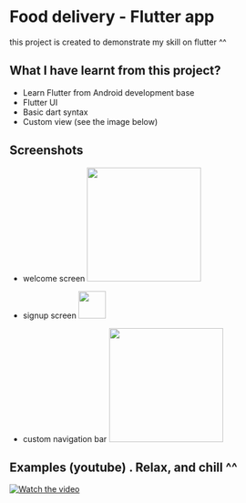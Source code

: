 
# Food delivery - Flutter app

this project is created to demonstrate my skill on flutter ^^




## What I have learnt from this project?

- Learn Flutter from Android development base
- Flutter UI
- Basic dart syntax
- Custom view (see the image below)


## Screenshots
- welcome screen
  <img src="https://scontent.fsgn2-6.fna.fbcdn.net/v/t1.15752-9/s1080x2048/246844610_1062733754529628_4281279289003785118_n.jpg?_nc_cat=110&ccb=1-5&_nc_sid=ae9488&_nc_ohc=RsSnHcVcKLUAX9nO1CY&_nc_ht=scontent.fsgn2-6.fna&oh=9d2439360ac1ca7cf5f785de26279511&oe=61A546E5" width="200">

- signup screen
  <img src="https://scontent.fsgn2-4.fna.fbcdn.net/v/t1.15752-9/s1080x2048/247930037_253566296735626_5641759937714845028_n.jpg?_nc_cat=109&ccb=1-5&_nc_sid=ae9488&_nc_ohc=kEQR5GaCFOgAX-NDncn&tn=kiNf16G3oX_J6Gj0&_nc_ht=scontent.fsgn2-4.fna&oh=93302fd9231f80215d7997f219809de5&oe=61A21C08" width="48">

- custom navigation bar
  <img src="https://scontent.fsgn2-4.fna.fbcdn.net/v/t1.15752-9/248399769_985391698711558_8720122237174640417_n.png?_nc_cat=101&ccb=1-5&_nc_sid=ae9488&_nc_ohc=tPDusncu3-QAX-eAmax&_nc_ht=scontent.fsgn2-4.fna&oh=69b459c0eaa83bfcbd6c0072262ae136&oe=61A5BB07" width="200">


## Examples (youtube) . Relax, and chill ^^

[![Watch the video](https://icdn.digitaltrends.com/image/digitaltrends/grubhub-2.jpg)](https://www.youtube.com/watch?v=dQw4w9WgXcQ)

  